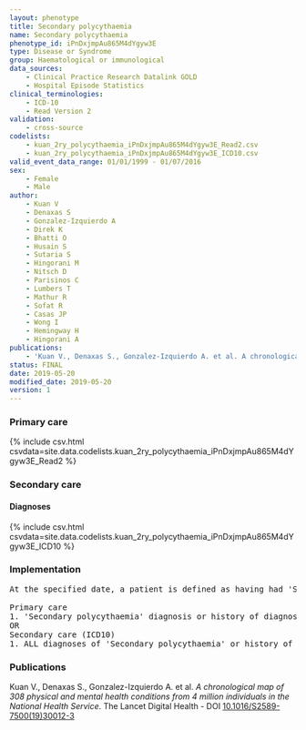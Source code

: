 ```yaml
---
layout: phenotype
title: Secondary polycythaemia
name: Secondary polycythaemia
phenotype_id: iPnDxjmpAu865M4dYgyw3E 
type: Disease or Syndrome
group: Haematological or immunological
data_sources: 
    - Clinical Practice Research Datalink GOLD
    - Hospital Episode Statistics
clinical_terminologies: 
    - ICD-10
    - Read Version 2
validation: 
    - cross-source
codelists: 
    - kuan_2ry_polycythaemia_iPnDxjmpAu865M4dYgyw3E_Read2.csv
    - kuan_2ry_polycythaemia_iPnDxjmpAu865M4dYgyw3E_ICD10.csv
valid_event_data_range: 01/01/1999 - 01/07/2016
sex: 
    - Female
    - Male
author: 
    - Kuan V
    - Denaxas S
    - Gonzalez-Izquierdo A
    - Direk K
    - Bhatti O
    - Husain S
    - Sutaria S
    - Hingorani M
    - Nitsch D
    - Parisinos C
    - Lumbers T
    - Mathur R
    - Sofat R
    - Casas JP
    - Wong I
    - Hemingway H
    - Hingorani A
publications: 
    - 'Kuan V., Denaxas S., Gonzalez-Izquierdo A. et al. A chronological map of 308 physical and mental health conditions from 4 million individuals in the National Health Service. The Lancet Digital Health - DOI: 10.1016/S2589-7500(19)30012-3' 
status: FINAL
date: 2019-05-20
modified_date: 2019-05-20
version: 1
---
```

### Primary care 
{% include csv.html csvdata=site.data.codelists.kuan_2ry_polycythaemia_iPnDxjmpAu865M4dYgyw3E_Read2 %}
### Secondary care 
#### Diagnoses 
{% include csv.html csvdata=site.data.codelists.kuan_2ry_polycythaemia_iPnDxjmpAu865M4dYgyw3E_ICD10 %}
### Implementation 
<pre>At the specified date, a patient is defined as having had 'Secondary polycythaemia' IF they meet the criteria for any of the following on or before the specified date. The earliest date on which the individual meets any of the following criteria on or before the specified date is defined as the first event date:

Primary care
1. 'Secondary polycythaemia' diagnosis or history of diagnosis during a consultation 
OR
Secondary care (ICD10)
1. ALL diagnoses of 'Secondary polycythaemia' or history of diagnosis during a hospitalization</pre> 
 
### Publications 
Kuan V., Denaxas S., Gonzalez-Izquierdo A. et al. _A chronological map of 308 physical and mental health conditions from 4 million individuals in the National Health Service_. The Lancet Digital Health - DOI <a href='https://www.thelancet.com/journals/landig/article/PIIS2589-7500(19)30012-3/fulltext'>10.1016/S2589-7500(19)30012-3</a>